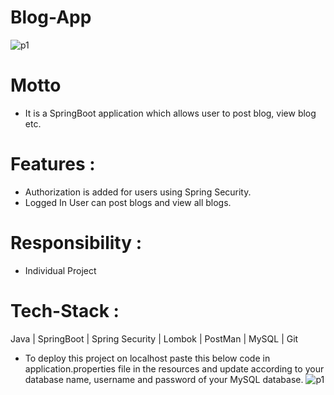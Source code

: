# Blog-App

![p1](https://www.pngitem.com/pimgs/m/41-413525_lecteur-video-youtube-hd-png-download.png)

# Motto
- It is a SpringBoot application which allows user to post blog, view blog etc.


# Features :
- Authorization is added for users using Spring Security.
- Logged In User can post blogs and view all blogs.

# Responsibility : 
- Individual Project

# Tech-Stack :
  Java | SpringBoot | Spring Security | Lombok | PostMan | MySQL | Git
  
- To deploy this project on localhost paste this below code in application.properties file in the resources and update according to your database name, username and password of your MySQL database.
![p1](https://user-images.githubusercontent.com/103635442/224430921-04e25116-68d9-4075-9099-bbca4fee2fff.png)
